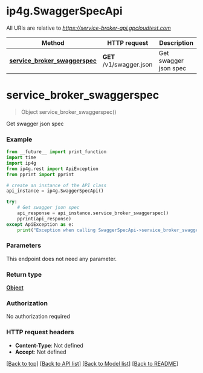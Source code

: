 # ip4g.SwaggerSpecApi

All URIs are relative to *https://service-broker-api.gpcloudtest.com*

Method | HTTP request | Description
------------- | ------------- | -------------
[**service_broker_swaggerspec**](SwaggerSpecApi.md#service_broker_swaggerspec) | **GET** /v1/swagger.json | Get swagger json spec


# **service_broker_swaggerspec**
> Object service_broker_swaggerspec()

Get swagger json spec

### Example
```python
from __future__ import print_function
import time
import ip4g
from ip4g.rest import ApiException
from pprint import pprint

# create an instance of the API class
api_instance = ip4g.SwaggerSpecApi()

try:
    # Get swagger json spec
    api_response = api_instance.service_broker_swaggerspec()
    pprint(api_response)
except ApiException as e:
    print("Exception when calling SwaggerSpecApi->service_broker_swaggerspec: %s\n" % e)
```

### Parameters
This endpoint does not need any parameter.

### Return type

[**Object**](Object.md)

### Authorization

No authorization required

### HTTP request headers

 - **Content-Type**: Not defined
 - **Accept**: Not defined

[[Back to top]](#) [[Back to API list]](../README.md#documentation-for-api-endpoints) [[Back to Model list]](../README.md#documentation-for-models) [[Back to README]](../README.md)
